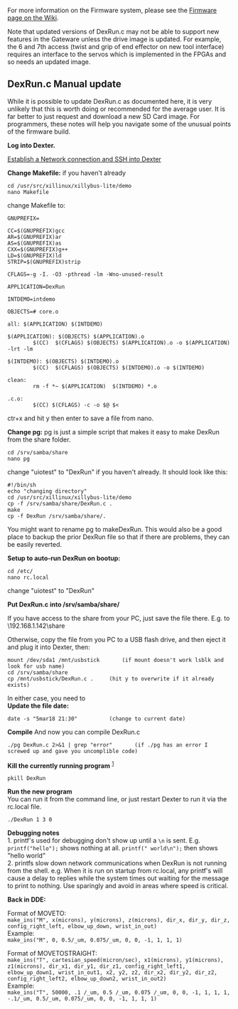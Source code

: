 For more information on the Firmware system, please see the [Firmware page on the Wiki](https://github.com/HaddingtonDynamics/Dexter/wiki/Firmware).

Note that updated versions of DexRun.c may not be able to support new features in the Gateware unless the drive image is updated. For example, the 6 and 7th access (twist and grip of end effector on new tool interface) requires an interface to the servos which is implemented in the FPGAs and so needs an updated image. 

## DexRun.c Manual update

While it is possible to update DexRun.c as documented here, it is very unlikely that this is worth doing or recommended for the average user. It is far better to just request and download a new SD Card image. For programmers, these notes will help you navigate some of the unusual points of the firmware build.

**Log into Dexter.**

[Establish a Network connection and SSH into Dexter](https://github.com/HaddingtonDynamics/Dexter/wiki/Dexter-Networking)

**Change Makefile:** if you haven't already
````
cd /usr/src/xillinux/xillybus-lite/demo
nano Makefile
````
change Makefile to:

````
GNUPREFIX=

CC=$(GNUPREFIX)gcc
AR=$(GNUPREFIX)ar
AS=$(GNUPREFIX)as
CXX=$(GNUPREFIX)g++
LD=$(GNUPREFIX)ld
STRIP=$(GNUPREFIX)strip

CFLAGS=-g -I. -O3 -pthread -lm -Wno-unused-result

APPLICATION=DexRun

INTDEMO=intdemo

OBJECTS=# core.o

all: $(APPLICATION) $(INTDEMO)

$(APPLICATION): $(OBJECTS) $(APPLICATION).o
        $(CC)  $(CFLAGS) $(OBJECTS) $(APPLICATION).o -o $(APPLICATION) -lrt -lm

$(INTDEMO): $(OBJECTS) $(INTDEMO).o
        $(CC)  $(CFLAGS) $(OBJECTS) $(INTDEMO).o -o $(INTDEMO)

clean:
        rm -f *~ $(APPLICATION)  $(INTDEMO) *.o

.c.o:
        $(CC) $(CFLAGS) -c -o $@ $<
````
ctr+x and hit y then enter to save a file from nano.

**Change pg:** pg is just a simple script that makes it easy to make DexRun from the share folder. 
````
cd /srv/samba/share
nano pg
````
change "uiotest" to "DexRun" if you haven't already. It should look like this:
````
#!/bin/sh
echo "changing directory"
cd /usr/src/xillinux/xillybus-lite/demo
cp -f /srv/samba/share/DexRun.c .
make
cp -f DexRun /srv/samba/share/.
````
You might want to rename pg to makeDexRun. This would also be a good place to backup the prior DexRun file so that if there are problems, they can be easily reverted.  

**Setup to auto-run DexRun on bootup:**
````
cd /etc/
nano rc.local
````
change "uiotest" to "DexRun"



**Put DexRun.c into /srv/samba/share/**

If you have access to the share from your PC, just save the file there. E.g. to
\\192.168.1.142\share

Otherwise, copy the file from you PC to a USB flash drive, and then eject it and plug it into Dexter, then:
```
mount /dev/sda1 /mnt/usbstick		(if mount doesn't work lsblk and look for usb name)
cd /srv/samba/share
cp /mnt/usbstick/DexRun.c .		(hit y to overwrite if it already exists)
````

In either case, you need to <br>
**Update the file date:**
````
date -s "5mar18 21:30"			(change to current date)
````

**Compile** And now you can compile DexRun.c
````
./pg DexRun.c 2>&1 | grep "error"		(if ./pg has an error I screwed up and gave you uncomplible code)
````

**Kill the currently running program** <sup><a href="https://stackoverflow.com/questions/160924/how-can-i-kill-a-process-by-name-instead-of-pid">1</a></sup>
````
pkill DexRun
````


**Run the new program**
<br>You can run it from the command line, or just restart Dexter to run it via the rc.local file.
```
./DexRun 1 3 0
```

**Debugging notes**
<br>1. printf's used for debugging don't show up until a `\n` is sent. E.g. `printf("hello");` shows nothing at all. `printf(" world\n");` then shows "hello world"
<br>2. printfs slow down network communications when DexRun is not running from the shell. e.g. When it is run on startup from rc.local, any printf's will cause a delay to replies while the system times out waiting for the message to print to nothing. Use sparingly and avoid in areas where speed is critical.


**Back in DDE:**

Format of MOVETO:
<br>`make_ins("M", x(microns), y(microns), z(microns), dir_x, dir_y, dir_z, config_right_left, elbow_up_down, wrist_in_out)`
<br>Example:
<br>`make_ins("M", 0, 0.5/_um, 0.075/_um, 0, 0, -1, 1, 1, 1)`

Format of MOVETOSTRAIGHT:
<br>`make_ins("T", cartesian_speed(micron/sec), x1(microns), y1(microns), z1(microns), dir_x1, dir_y1, dir_z1, config_right_left1, elbow_up_down1, wrist_in_out1, x2, y2, z2, dir_x2, dir_y2, dir_z2, config_right_left2, elbow_up_down2, wrist_in_out2)`
<br>Example:
<br>`make_ins("T", 50000, .1 /_um, 0.5 /_um, 0.075 /_um, 0, 0, -1, 1, 1, 1, -.1/_um, 0.5/_um, 0.075/_um, 0, 0, -1, 1, 1, 1)`

